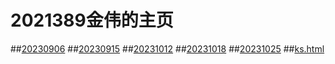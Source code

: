 # 2021389金伟的主页
##[20230906](https://jinw20.github.io/20213589-20230906.txt)
##[20230915](https://jinw20.github.io/20213591-20230915.html)
##[20231012](https://jinw20.github.io/2021589-1012.html)
##[20231018](https://jinw20.github.io/20213591-20231018.html)
##[20231025](https://jinw20.github.io/2021389-20231025.html)
##[ks.html](https://jinw20.github.io/ks.html) 
